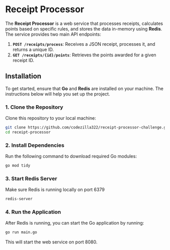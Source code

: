 # Receipt Processor

The **Receipt Processor** is a web service that processes receipts, calculates points based on specific rules, and stores the data in-memory using **Redis**. The service provides two main API endpoints:

1. **`POST /receipts/process`**: Receives a JSON receipt, processes it, and returns a unique ID.
2. **`GET /receipts/{id}/points`**: Retrieves the points awarded for a given receipt ID.

## Installation

To get started, ensure that **Go** and **Redis** are installed on your machine. The instructions below will help you set up the project.

### 1. Clone the Repository

Clone this repository to your local machine:

```sh
git clone https://github.com/codezilla322/receipt-processor-challenge.git
cd receipt-processor
```

### 2. Install Dependencies

Run the following command to download required Go modules:

```sh
go mod tidy
```

### 3. Start Redis Server

Make sure Redis is running locally on port 6379

```sh
redis-server
```

### 4. Run the Application

After Redis is running, you can start the Go application by running:

```sh
go run main.go
```

This will start the web service on port 8080.
